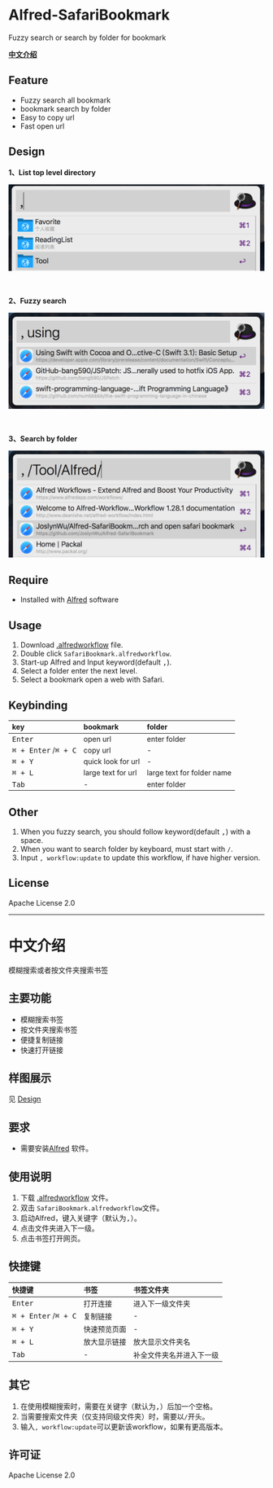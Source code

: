 # Alfred-SafariBookmark

Fuzzy search or search by folder for bookmark

[**中文介绍**](#中文介绍)

## Feature

- Fuzzy search all bookmark
- bookmark search by folder
- Easy to copy url
- Fast open url

## <span id="design">Design</span>

**1、List top level directory**

![List top level directory](design/top_list.png)

<br/>

**2、Fuzzy search**

![Fuzzy search](design/fuzzy_search.png)

<br/>

**3、Search by folder**

![Search by folder](design/search_by_folder.png)

## Require

- Installed with [Alfred](https://www.alfredapp.com) software

## Usage
1. Download [.alfredworkflow](https://github.com/JoslynWu/Alfred-SafariBookmark/blob/master/Safari%20bookmark.alfredworkflow) file.
2. Double click `SafariBookmark.alfredworkflow`. 
3. Start-up Alfred and Input keyword(default <kbd>,</kbd>).
4. Select a folder enter the next level.
5. Select a bookmark open a web with Safari.

## Keybinding

| **key** | **bookmark** | **folder** |
|:--|:--|:--|
| <kbd>Enter</kbd> | open url | enter folder |
| <kbd>⌘ + Enter</kbd> /<kbd>⌘ + C</kbd> | copy url | - |
| <kbd>⌘ + Y</kbd> | quick look for url | - |
| <kbd>⌘ + L</kbd> | large text for url | large text for folder name |
| <kbd>Tab</kbd> | - | enter folder |

## Other

1. When you fuzzy search, you should follow keyword(default <kbd>,</kbd>) with a space.
2. When you want to search folder by keyboard, must start with `/`.
3. Input `, workflow:update` to update this workflow, if have higher version.

## License

Apache License 2.0


***********

# <span id="中文介绍">中文介绍

模糊搜索或者按文件夹搜索书签

## 主要功能

- 模糊搜索书签
- 按文件夹搜索书签
- 便捷复制链接
- 快速打开链接

## 样图展示

见 [Design](#design)

## 要求

- 需要安装[Alfred](https://www.alfredapp.com) 软件。

## 使用说明

1. 下载 [.alfredworkflow](https://github.com/JoslynWu/Alfred-SafariBookmark/blob/master/Safari%20bookmark.alfredworkflow) 文件。
1. 双击 `SafariBookmark.alfredworkflow`文件。
2. 启动Alfred，键入关键字（默认为<kbd>,</kbd>）。
3. 点击文件夹进入下一级。
4. 点击书签打开网页。

## 快捷键

| **快捷键** | **书签** | **书签文件夹** |
|:--|:--|:--|
| <kbd>Enter</kbd> | 打开连接 | 进入下一级文件夹 |
| <kbd>⌘ + Enter</kbd> /<kbd>⌘ + C</kbd> | 复制链接 | - |
| <kbd>⌘ + Y</kbd> | 快速预览页面 | - |
| <kbd>⌘ + L</kbd> | 放大显示链接 | 放大显示文件夹名 |
| <kbd>Tab</kbd> | - | 补全文件夹名并进入下一级 |

## 其它

1. 在使用模糊搜索时，需要在关键字（默认为<kbd>,</kbd>）后加一个空格。
2. 当需要搜索文件夹（仅支持同级文件夹）时，需要以`/`开头。
3. 输入`, workflow:update`可以更新该workflow，如果有更高版本。

## 许可证

Apache License 2.0

